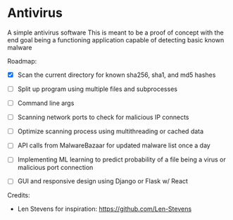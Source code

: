 # Antivirus
A simple antivirus software
This is meant to be a proof of concept with the end goal being a functioning application capable of detecting
basic known malware

Roadmap:
-  [x] Scan the current directory for known sha256, sha1, and md5 hashes
-  [ ] Split up program using multiple files and subprocesses
-  [ ] Command line args
-  [ ] Scanning network ports to check for malicious IP connects
-  [ ] Optimize scanning process using multithreading or cached data
-  [ ] API calls from MalwareBazaar for updated malware list once a day
-  [ ] Implementing ML learning to predict probability of a file being a virus or malicious port connection
-  [ ] GUI and responsive design using Django or Flask w/ React



Credits:
* Len Stevens for inspiration: https://github.com/Len-Stevens